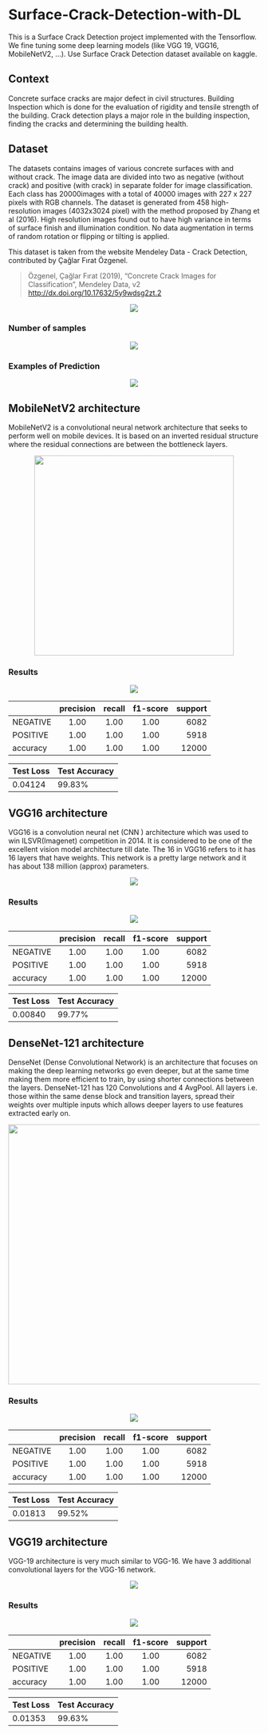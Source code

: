 # Surface-Crack-Detection-with-DL
This is a Surface Crack Detection project implemented with the Tensorflow. We fine tuning some deep learning models (like VGG 19, VGG16, MobileNetV2, ...). Use Surface Crack Detection dataset available on kaggle.
## Context
Concrete surface cracks are major defect in civil structures. Building Inspection which is done for the evaluation of rigidity and tensile strength of the building. Crack detection plays a major role in the building inspection, finding the cracks and determining the building health.
## Dataset
The datasets contains images of various concrete surfaces with and without crack. The image data are divided into two as negative (without crack) and positive (with crack) in separate folder for image classification. Each class has 20000images with a total of 40000 images with 227 x 227 pixels with RGB channels. The dataset is generated from 458 high-resolution images (4032x3024 pixel) with the method proposed by Zhang et al (2016). High resolution images found out to have high variance in terms of surface finish and illumination condition. No data augmentation in terms of random rotation or flipping or tilting is applied.

This dataset is taken from the website Mendeley Data - Crack Detection, contributed by Çağlar Fırat Özgenel.

> Özgenel, Çağlar Fırat (2019), “Concrete Crack Images for Classification”, Mendeley Data, v2
http://dx.doi.org/10.17632/5y9wdsg2zt.2

<p align="center">
<a href="https://github.com/mo26-web/Surface-Crack-Detection-with-DL/blob/main/images/data1.png"><img src="https://github.com/mo26-web/Surface-Crack-Detection-with-DL/blob/main/images/data1.png" align="center"></a>
</p>

### Number of samples

<p align="center">
<a href="https://github.com/mo26-web/Surface-Crack-Detection-with-DL/blob/main/images/np.png"><img src="https://github.com/mo26-web/Surface-Crack-Detection-with-DL/blob/main/images/np.png" align="center"></a>
</p>

### Examples of Prediction

<p align="center">
<a href="https://github.com/mo26-web/Surface-Crack-Detection-with-DL/blob/main/images/predict1.png"><img src="https://github.com/mo26-web/Surface-Crack-Detection-with-DL/blob/main/images/predict1.png" align="center"></a>
</p>

## MobileNetV2 architecture
MobileNetV2 is a convolutional neural network architecture that seeks to perform well on mobile devices. It is based on an inverted residual structure where the residual connections are between the bottleneck layers.

<p align="center">
<a href="https://production-media.paperswithcode.com/methods/Screen_Shot_2020-06-06_at_10.37.14_PM.png"><img src="https://production-media.paperswithcode.com/methods/Screen_Shot_2020-06-06_at_10.37.14_PM.png" align="center" width="400" height="400" ></a>
</p>

### Results

<p align="center">
<a href="https://github.com/mo26-web/Surface-Crack-Detection-with-DL/blob/main/images/confusion2.png"><img src="https://github.com/mo26-web/Surface-Crack-Detection-with-DL/blob/main/images/confusion2.png" align="center"></a>
</p>


|               | precision     |recall  |f1-score |support|
| ------------- |:-------------:| :-----: |:-----:   |-----:   |
|  NEGATIVE     | 1.00          | 1.00   |  1.00   |  6082 |
| POSITIVE      | 1.00          |  1.00  |  1.00   |    5918   |
| accuracy      | 1.00          |  1.00  |  1.00     |    12000   |

Test Loss| Test Accuracy
--- | ---
0.04124 | 99.83%

## VGG16 architecture
VGG16 is a convolution neural net (CNN ) architecture which was used to win ILSVR(Imagenet) competition in 2014. It is considered to be one of the excellent vision model architecture till date. The 16 in VGG16 refers to it has 16 layers that have weights. This network is a pretty large network and it has about 138 million (approx) parameters.

<p align="center">
<a href="https://miro.medium.com/max/940/1*3-TqqkRQ4rWLOMX-gvkYwA.png"><img src="https://miro.medium.com/max/940/1*3-TqqkRQ4rWLOMX-gvkYwA.png" align="center" ></a>
</p>

### Results

<p align="center">
<a href="https://github.com/mo26-web/Surface-Crack-Detection-with-DL/blob/main/images/confusion3.png"><img src="https://github.com/mo26-web/Surface-Crack-Detection-with-DL/blob/main/images/confusion3.png" align="center"></a>
</p>


|               | precision     |recall  |f1-score |support|
| ------------- |:-------------:| :-----: |:-----:   |-----:   |
|  NEGATIVE     | 1.00          | 1.00   |  1.00   |  6082 |
| POSITIVE      | 1.00          |  1.00  |  1.00   |    5918   |
| accuracy      | 1.00          |  1.00  |  1.00     |    12000   |

Test Loss| Test Accuracy
--- | ---
0.00840 | 99.77%

## DenseNet-121 architecture
DenseNet (Dense Convolutional Network) is an architecture that focuses on making the deep learning networks go even deeper, but at the same time making them more efficient to train, by using shorter connections between the layers. DenseNet-121 has 120 Convolutions and 4 AvgPool. All layers i.e. those within the same dense block and transition layers, spread their weights over multiple inputs which allows deeper layers to use features extracted early on.

<p align="center">
<a href="https://www.researchgate.net/profile/Noha-Radwan-3/publication/334170752/figure/fig5/AS:776225345785857@1562077952441/A-schematic-illustration-of-the-DenseNet-121-architecture-82.png"><img src="https://www.researchgate.net/profile/Noha-Radwan-3/publication/334170752/figure/fig5/AS:776225345785857@1562077952441/A-schematic-illustration-of-the-DenseNet-121-architecture-82.png" align="center" width="520" ></a>
</p>
 
### Results

<p align="center">
<a href="https://github.com/mo26-web/Surface-Crack-Detection-with-DL/blob/main/images/confusion4.png"><img src="https://github.com/mo26-web/Surface-Crack-Detection-with-DL/blob/main/images/confusion4.png" align="center"></a>
</p>


|               | precision     |recall  |f1-score |support|
| ------------- |:-------------:| :-----: |:-----:   |-----:   |
|  NEGATIVE     | 1.00          | 1.00   |  1.00   |  6082 |
| POSITIVE      | 1.00          |  1.00  |  1.00   |    5918   |
| accuracy      | 1.00          |  1.00  |  1.00     |    12000   |

Test Loss| Test Accuracy
--- | ---
0.01813 | 99.52%

## VGG19 architecture
VGG-19 architecture is very much similar to VGG-16. We have 3 additional convolutional layers for the VGG-16 network.
<p align="center">
<a href="https://www.researchgate.net/publication/334388209/figure/fig3/AS:779318888259585@1562815510593/Details-of-the-19-layers-of-VGG19-network-21-used-for-feature-extraction.ppm"><img src="https://www.researchgate.net/publication/334388209/figure/fig3/AS:779318888259585@1562815510593/Details-of-the-19-layers-of-VGG19-network-21-used-for-feature-extraction.ppm" align="center" ></a>
</p>

### Results
<p align="center">
<a href="https://github.com/mo26-web/Surface-Crack-Detection-with-DL/blob/main/images/confusion5.png"><img src="https://github.com/mo26-web/Surface-Crack-Detection-with-DL/blob/main/images/confusion5.png" align="center"></a>
</p>


|               | precision     |recall  |f1-score |support|
| ------------- |:-------------:| :-----: |:-----:   |-----:   |
|  NEGATIVE     | 1.00          | 1.00   |  1.00   |  6082 |
| POSITIVE      | 1.00          |  1.00  |  1.00   |    5918   |
| accuracy      | 1.00          |  1.00  |  1.00     |    12000   |

Test Loss| Test Accuracy
--- | ---
0.01353 | 99.63%
